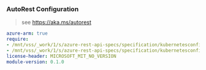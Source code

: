 ### AutoRest Configuration

> see https://aka.ms/autorest

``` yaml
azure-arm: true
require:
- /mnt/vss/_work/1/s/azure-rest-api-specs/specification/kubernetesconfiguration/resource-manager/Microsoft.KubernetesConfiguration/extensions/readme.md
- /mnt/vss/_work/1/s/azure-rest-api-specs/specification/kubernetesconfiguration/resource-manager/Microsoft.KubernetesConfiguration/extensions/readme.go.md
license-header: MICROSOFT_MIT_NO_VERSION
module-version: 0.1.0

```